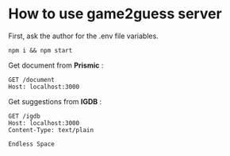 # How to use game2guess server

First, ask the author for the .env file variables.

```npm i && npm start```

Get document from **Prismic** :

    GET /document
    Host: localhost:3000



Get suggestions from **IGDB** :

    GET /igdb
    Host: localhost:3000
    Content-Type: text/plain
    
    Endless Space
